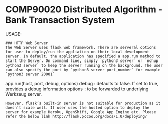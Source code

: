 # COMP90020 Distributed Algorithm - Bank Transaction System

USAGE:

```
### HTTP Web Server
The Web Server uses flask web framework. There are serveral options for user to deploy/run the appliation on their local development server. In default, the application has specified a app.run method to start the Server. On command line, simply `python3 server` or `nohup python3 server` to keep the server running on the background. The user can also specify the port by `python3 server port_number` for example `python3 server 20001` 
```
app.run(host, port, debug, options)
debug : defaults to false. If set to true, provides a debug information
options : to be forwarded to underlying Werkzeug server.

```
However, flask’s built-in server is not suitable for production as it doesn’t scale well. If user uses the hosted option to deploy the server for example Heroku, OpenShift, Google App Engine etc. Please refer the below link http://flask.pocoo.org/docs/1.0/deploying/ 
